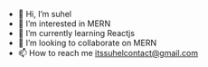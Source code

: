 - 👋 Hi, I’m suhel
- 👀 I’m interested in MERN
- 🌱 I’m currently learning Reactjs
- 💞️ I’m looking to collaborate on MERN
- 📫 How to reach me itssuhelcontact@gmail.com

<!---
imsuhel/imsuhel is a ✨ special ✨ repository because its `README.md` (this file) appears on your GitHub profile.
You can click the Preview link to take a look at your changes.
--->
